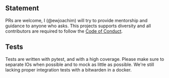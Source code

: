 ## Statement

PRs are welcome, I (@ewjoachim) will try to provide mentorship and guidance to anyone who asks.
This projects supports diversity and all contributors are required to follow the
[Code of Conduct](CODE_OF_CONDUCT.md).

## Tests

Tests are written with pytest, and with a high coverage. Please make sure to separate
IOs when possible and to mock as little as possible.
We're still lacking proper integration tests with a bitwarden in a docker.
